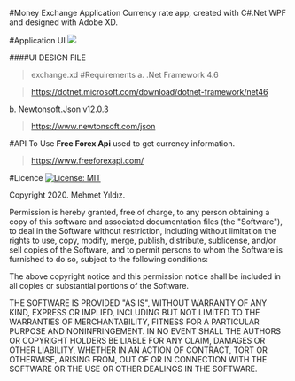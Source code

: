 #Money Exchange Application
Currency rate app, created with C#.Net WPF and designed with Adobe XD.

#Application UI
![](https://i.imgyukle.com/2020/08/24/uUxwNQ.png)

####UI DESIGN FILE
>exchange.xd 
#Requirements
a. .Net Framework 4.6

> https://dotnet.microsoft.com/download/dotnet-framework/net46

b. Newtonsoft.Json v12.0.3

> https://www.newtonsoft.com/json

#API To Use
<b>Free Forex Api</b> used to get currency information.
>https://www.freeforexapi.com/

#Licence
[![License: MIT](https://img.shields.io/badge/License-MIT-yellow.svg)](https://opensource.org/licenses/MIT)

Copyright 2020. Mehmet Yıldız.

Permission is hereby granted, free of charge, to any person obtaining a copy of this software and associated documentation files (the "Software"), to deal in the Software without restriction, including without limitation the rights to use, copy, modify, merge, publish, distribute, sublicense, and/or sell copies of the Software, and to permit persons to whom the Software is furnished to do so, subject to the following conditions:

The above copyright notice and this permission notice shall be included in all copies or substantial portions of the Software.

THE SOFTWARE IS PROVIDED "AS IS", WITHOUT WARRANTY OF ANY KIND, EXPRESS OR IMPLIED, INCLUDING BUT NOT LIMITED TO THE WARRANTIES OF MERCHANTABILITY, FITNESS FOR A PARTICULAR PURPOSE AND NONINFRINGEMENT. IN NO EVENT SHALL THE AUTHORS OR COPYRIGHT HOLDERS BE LIABLE FOR ANY CLAIM, DAMAGES OR OTHER LIABILITY, WHETHER IN AN ACTION OF CONTRACT, TORT OR OTHERWISE, ARISING FROM, OUT OF OR IN CONNECTION WITH THE SOFTWARE OR THE USE OR OTHER DEALINGS IN THE SOFTWARE.
